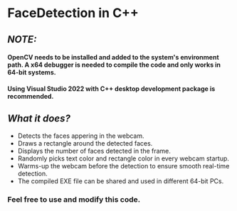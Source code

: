 # FaceDetection in C++

## *NOTE:*
#### OpenCV needs to be installed and added to the system's environment path. A x64 debugger is needed to compile the code and only works in 64-bit systems.
#### Using Visual Studio 2022 with C++ desktop development package is recommended.

## *What it does?*
- Detects the faces appering in the webcam.
- Draws a rectangle around the detected faces.
- Displays the number of faces detected in the frame.
- Randomly picks text color and rectangle color in every webcam startup.
- Warms-up the webcam before the detection to ensure smooth real-time detection.
- The compiled EXE file can be shared and used in different 64-bit PCs.


### Feel free to use and modify this code.
